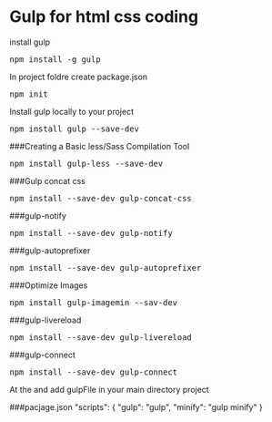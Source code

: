 # Gulp for html css coding 

install gulp
<pre>npm install -g gulp</pre>
In project foldre create package.json
<pre>npm init</pre>
Install gulp locally to your project
<pre>npm install gulp --save-dev</pre>
###Creating a Basic less/Sass Compilation Tool
<pre>npm install gulp-less --save-dev</pre>
###Gulp concat css
<pre>npm install --save-dev gulp-concat-css</pre>
###gulp-notify
<pre>npm install --save-dev gulp-notify</pre>
###gulp-autoprefixer
<pre>npm install --save-dev gulp-autoprefixer</pre>
###Optimize Images
<pre>npm install gulp-imagemin --sav-dev</pre>
###gulp-livereload
<pre>npm install --save-dev gulp-livereload</pre>
###gulp-connect
<pre>npm install --save-dev gulp-connect</pre>

At the and add gulpFile in your main directory project

###pacjage.json
"scripts": {
	"gulp": "gulp",
	"minify": "gulp minify"
}
